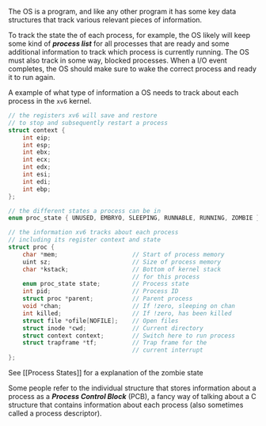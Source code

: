 The OS is a program, and like any other program it has some key data structures that track various relevant pieces of information.

To track the state the of each process, for example, the OS likely will keep some kind of ***process list*** for all processes that are ready and some additional information to track which process is currently running. The OS must also track in some way, blocked processes. When a I/O event completes, the OS should make sure to wake the correct process and ready it to run again.

A example of what type of information a OS needs to track about each process in the `xv6` kernel. 

```c
// the registers xv6 will save and restore 
// to stop and subsequently restart a process 
struct context { 
	int eip;
	int esp;
	int ebx; 
	int ecx; 
	int edx; 
	int esi; 
	int edi; 
	int ebp; 
};

// the different states a process can be in 
enum proc_state { UNUSED, EMBRYO, SLEEPING, RUNNABLE, RUNNING, ZOMBIE }; 

// the information xv6 tracks about each process 
// including its register context and state 
struct proc { 
	char *mem;                     // Start of process memory 
	uint sz;                       // Size of process memory 
	char *kstack;                  // Bottom of kernel stack 
				                   // for this process 
	enum proc_state state;         // Process state 
	int pid;                       // Process ID 
	struct proc *parent;           // Parent process 
	void *chan;                    // If !zero, sleeping on chan 
	int killed;                    // If !zero, has been killed 
	struct file *ofile[NOFILE];    // Open files 
	struct inode *cwd;             // Current directory 
	struct context context;        // Switch here to run process 
	struct trapframe *tf;          // Trap frame for the 
						           // current interrupt 
};
```

See [[Process States]] for a explanation of the zombie state

Some people refer to the individual structure that stores information about a process as a ***Process Control Block*** (PCB), a fancy way of talking about a C structure that contains information about each process (also sometimes called a process descriptor).
